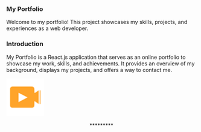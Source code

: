 ### My Portfolio
Welcome to my portfolio! This project showcases my skills, projects, and experiences as a web developer.


### Introduction
My Portfolio is a React.js application that serves as an online portfolio to showcase my work, skills, and achievements. It provides an overview of my background, displays my projects, and offers a way to contact me.
>



<p align="left" > <img src="assets/img/wow.png" width="100px"/> </p>





<p align="center">*********</p>


